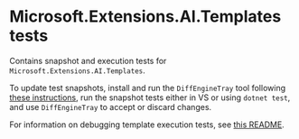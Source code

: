 # Microsoft.Extensions.AI.Templates tests

Contains snapshot and execution tests for `Microsoft.Extensions.AI.Templates`.

To update test snapshots, install and run the `DiffEngineTray` tool following [these instructions](https://github.com/VerifyTests/DiffEngine/blob/main/docs/tray.md), run the snapshot tests either in VS or using `dotnet test`, and use `DiffEngineTray` to accept or discard changes.

For information on debugging template execution tests, see [this README](./TemplateSandbox/README.md).
